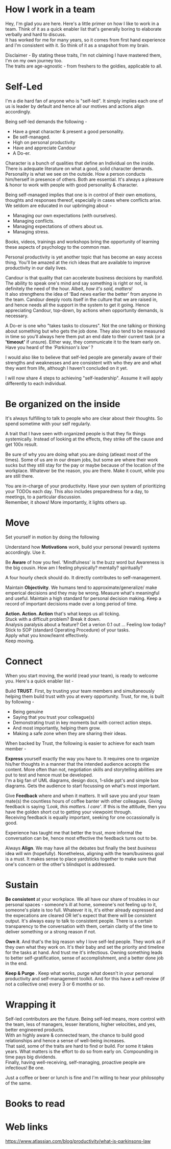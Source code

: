 How I work in a team
=

Hey, I'm glad you are here. Here's a little primer on how I like to work in a team. Think of it as a quick enabler list that's generally boring to elaborate verbally and hard to discuss.  
It has worked for me for many years, so it comes from first hand experience and I'm consistent with it. So think of it as a snapshot from my brain.  

Disclaimer - By stating these traits, I'm not claiming I have mastered them, I'm on my own journey too.  
The traits are age-agnostic - from freshers to the goldies, applicable to all.

Self-Led
=
I'm a die hard fan of anyone who is "self-led". It simply implies each one of us is leader by default and hence all our motives and actions align accordingly.  

Being self-led demands the following -
* Have a great character & present a good personality.
* Be self-managed.
* High on personal productivity
* Have and appreciate Candour
* A Do-er.

Character is a bunch of qualities that define an Individual on the inside. There is adequate literature on what a good, solid character demands. Personality is what we see on the outside. How a person conducts him/herself in presence of others. Both are essential. It's always a pleasure & honor to work with people with good personality & character. 

Being self-managed implies that one is in control of their own emotions, thoughts and responses thereof, especially in cases where conflicts arise. We seldom are educated in our upbringing about -
* Managing our own expectations (with ourselves).
* Managing conflicts.
* Managing expectations of others about us.
* Managing stress.

Books, videos, trainings and workshops bring the opportunity of learning these aspects of psychology to the common man. 

Personal productivity is yet another topic that has become an easy access thing. You'll be amazed at the rich ideas that are available to improve productivity in our daily lives.

Candour is that quality that can accelerate business decisions by manifold. The ability to speak one's mind and say something is right or not, is definitely the need of the hour. Albeit, *how it's said, matters!*  
It also strengthens the idea of 'Bad news earlier the better' from anyone in the team.
Candour deeply roots itself in the culture that we are raised in, and hence needs all the support in the system to get it going. Hence appreciating Candour, top-down, by actions when opportunity demands, is necessary.

A Do-er is one who "takes tasks to closures". Not the one talking or thinking about something but who gets the job done. They also tend to be measured in time so you'll always here them put an end date to their current task (or a **'timeout'** if unsure). Either way, they communicate it to the team early on. Have you heard of the *'Parkinson's law'* ?

I would also like to believe that self-led people are generally aware of their strengths and weaknesses and are consistent with who they are and what they want from life, although I haven't concluded on it yet.


I will now share 4 steps to achieving "self-leadership". Assume it will apply differently to each individual. 

Be organized on the inside
=
It's always fulfilling to talk to people who are clear about their thoughts. So spend sometime with your self regularly.

A trait that I have seen with organized people is that they fix things systemically. Instead of looking at the effects, they strike off the cause and get 100x result.

Be sure of why you are doing what you are doing (atleast most of the times). Some of us are in our dream jobs, but some are where their work sucks but they still stay for the pay or maybe because of the location of the workplace. Whatever be the reason, you are there. Make it count, while you are still there.

You are in-charge of your productivity. Have your own system of prioritizing your TODOs each day. This also includes preparedness for a day, to meetings, to a particular discussion.  
Remember, it shows! More importantly, it lights others up.

Move 
=
Set yourself in motion by doing the following 

Understand how **Motivations** work, build your personal (reward) systems accordingly. Use it.

Be **Aware** of how you feel. 'Mindfulness' is the buzz word but Awareness is the big cousin. How am I feeling physically? mentally? spiritually? 

A four hourly check should do. It directly contributes to self-management.

Maintain **Objectivity**. We humans tend to approximate/generalize/ make emperical decisions and they may be wrong. Measure what's meaningful and useful. Maintain a high standard for personal decision making. Keep a record of important decisions made over a long period of time. 

**Action. Action. Action** that's what keeps us all ticking.  
Stuck with a difficult problem? Break it down.  
Analysis paralysis about a feature? Get a verion 0.1 out ...
Feeling low today? Stick to SOP (standard Operating Procedure) of your tasks.  
Apply what you know/learnt effectively.  
Keep moving.

Connect 
=

When you start moving, the world (read your team), is ready to welcome you. Here's a quick enabler list -

Build **TRUST**. First, by trusting your team members and simultaneously helping them build trust with you at every opportunity. Trust, for me, is built by following -
* Being genuine
* Saying that you trust your colleague(s)
* Demonstrating trust in key moments but with correct action steps.
* And most importantly, helping them grow.
* Making a safe zone when they are sharing their ideas.

When backed by Trust, the following is easier to achieve for each team member -

**Express** yourself exactly the way you have to. It requires one to organize his/her thoughts in a manner that the intended audience accepts the content. More often than not, negotiation skills and storytelling abilities are put to test and hence must be developed.  
I'm a big fan of UML diagrams, design docs, 1-slide ppt's and simple box diagrams. Gets the audience to start focussing on what's most important.

Give **Feedback** where and when it matters. It will save you and your team mate(s) the countless hours of coffee banter with other colleagues. Giving feedback is saying *'Look, this matters. I care'*. If this is the attitude, then you have the golden short cut to getting your viewpoint through.  
Receiving feedback is equally important, seeking for one occassionally is good.  

Experience has taught me that better the trust, more informal the conversation can be, hence most effective the feedback turns out to be.

Always **Align**. We may have all the debates but finally the best *business* idea will win (hopefully). Nonetheless, aligning with the team/business goal is a must. It makes sense to place yardsticks together to make sure that one's concern or the other's blindspot is addressed.

Sustain
=
**Be consistent** at your workplace. We all have our share of troubles in our personal spaces - someone's ill at home, someone's not feeling up to it, someone's plate is too full. Whatever it is, it's either already expressed and the expecations are cleared OR let's expect that there will be consistent output. It's always easy to talk to consistent people. There is a certain transparency to the conversation with them, certain clarity of the time to deliver something or a strong reason if not. 

**Own it**. And that's the big reason why I love self-led people. They work as if they own what they work on. It's their baby and set the priority and timeline for the tasks at hand. And trust me it's infectious. Owning something leads to better self-gratification, sense of accomplishment, and a better done job in the end.

**Keep & Purge** . Keep what works, purge what doesn't in your personal productivity and self-management toolkit. And for this have a self-review (if not a collective one) every 3 or 6 months or so. 

Wrapping it
=
Self-led contributors are the future. Being self-led means, more control with the team, less of managers, lesser iterations, higher velocities, and yes, better engineered products.  
With an highly aware & connected team, the chance to build good relationships and hence a sense of well-being increases.  
That said, some of the traits are hard to find or build. For some it takes years. What matters is the effort to do so from early on. Compounding in time pays big dividends.  
Finally, having well-receiving, self-managing, proactive people are infectious! Be one.  

Just a coffee or beer or lunch is fine and I'm willing to hear your philosophy of the same.


Books to read 
=


Web links
=

https://www.atlassian.com/blog/productivity/what-is-parkinsons-law
